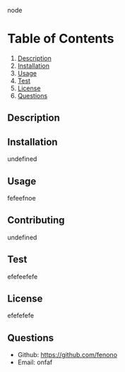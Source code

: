 
node

# Table of Contents

1. [Description](#Description)
2. [Installation](#Installation)
3. [Usage](#Usage)
4. [Test](#test)
5. [License](#License)
6. [Questions](#Questions)

## Description
     
## Installation
undefined
## Usage
fefeefnoe
## Contributing
undefined
## Test
efefeefefe
## License
efefefefe
## Questions
* Github: https://github.com/fenono
* Email: onfaf